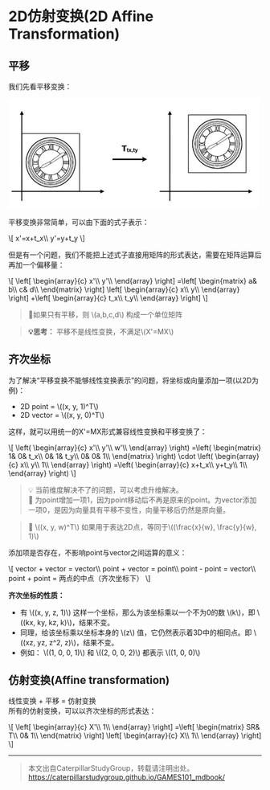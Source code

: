 # 2D仿射变换(2D Affine Transformation)

## 平移

我们先看平移变换：

<div align="left"><img src="../assets/平移变换.jpg" width = 500 /></div>

平移变换非常简单，可以由下面的式子表示：

\\[
x'=x+t_x\\\\
y'=y+t_y
\\]

但是有一个问题，我们不能把上述式子直接用矩阵的形式表达，需要在矩阵运算后再加一个偏移量：

\\[
\left[ \begin{array}{c}
    x'\\\\
    y'\\\\
\end{array} \right] =\left[ \begin{matrix}
    a&        b\\\\
    c&        d\\\\
\end{matrix} \right] \left[ \begin{array}{c}
    x\\\\
    y\\\\
\end{array} \right] +\left[ \begin{array}{c}
    t_x\\\\
    t_y\\\\
\end{array} \right] 
\\]

> &#x1F4CC;如果只有平移，则 \\(a,b,c,d\\) 构成一个单位矩阵

> **&#x1F4A1;思考：** 平移不是线性变换，不满足\\(X'=MX\\)

## 齐次坐标

为了解决“平移变换不能够线性变换表示”的问题，将坐标或向量添加一项(以2D为例)：

- 2D point = \\((x, y, 1)^T\\)
- 2D vector = \\((x, y, 0)^T\\)

这样，就可以用统一的X'=MX形式兼容线性变换和平移变换了：

\\[
\left( \begin{array}{c}
    x'\\\\
    y'\\\\
    w'\\\\
\end{array} \right) =\left( \begin{matrix}
    1&        0&        t_x\\\\
    0&        1&        t_y\\\\
    0&        0&        1\\\\
\end{matrix} \right) \cdot \left( \begin{array}{c}
    x\\\\
    y\\\\
    1\\\\
\end{array} \right) =\left( \begin{array}{c}
    x+t_x\\\\
    y+t_y\\\\
    1\\\\
\end{array} \right) 
\\]

> &#x1F4A1; 当前维度解决不了的问题，可以考虑升维解决。  
> &#x1F4CC; 为point增加一项1，因为point移动后不再是原来的point。为vector添加一项0，是因为向量具有平移不变性，向量平移后仍然是原向量。

> &#x1F4CC; \\((x, y, w)^T\\) 如果用于表达2D点，等同于\\((\frac{x}{w}, \frac{y}{w}, 1)\\)

添加项是否存在，不影响point与vector之间运算的意义：

\\[
vector + vector = vector\\\\
point + vector = point\\\\
point - point = vector\\\\
point + point = 两点的中点（齐次坐标下）
\\]

**齐次坐标的性质：**

- 有 \\((x, y, z, 1)\\) 这样一个坐标，那么为该坐标乘以一个不为0的数 \\(k\\)，即 \\((kx, ky, kz, k)\\)，结果不变。 
- 同理，给该坐标乘以坐标本身的 \\(z\\) 值，它仍然表示着3D中的相同点。即 \\((xz, yz, z^2, z)\\)，结果不变。 
- 例如： \\((1, 0, 0, 1)\\) 和 \\((2, 0, 0, 2)\\) 都表示 \\((1, 0, 0)\\) 

## 仿射变换(Affine transformation)

线性变换 + 平移 = 仿射变换  
所有的仿射变换，可以以齐次坐标的形式表达：


\\[
\left[ \begin{array}{c}
    X'\\\\
    1\\\\
\end{array} \right] =\left[ \begin{matrix}
    SR&        T\\\\
    0&        1\\\\
\end{matrix} \right] \left[ \begin{array}{c}
    X\\\\
    1\\\\
\end{array} \right] 
\\]


-----------

> 本文出自CaterpillarStudyGroup，转载请注明出处。  
> https://caterpillarstudygroup.github.io/GAMES101_mdbook/